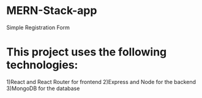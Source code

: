 # MERN-Stack-app
Simple Registration Form

# This project uses the following technologies:

1)React and React Router for frontend
2)Express and Node for the backend
3)MongoDB for the database
